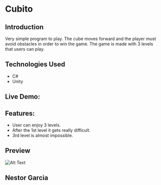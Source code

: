 # Cubito

## Introduction

Very simple program to play. The cube moves forward and the player must avoid obstacles in order to win the game. The game is made with 3 levels that users can play.
## Technologies Used
- C#
- Unity

## Live Demo: 

## Features:
  - User can enjoy 3 levels.
  - After the 1st level it gets really difficult.
  - 3rd level is almost impossible.

## Preview
![Alt Text](https://github.com/nestorjgc/Cubito-Unity-Game/blob/main/Pictures/gif123.gif)

## Nestor Garcia


